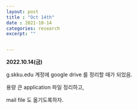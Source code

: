 ```yaml
---
layout: post
title : "Oct 14th"
date : 2021-10-14
categories: research
excerpt: ""


---
```

 

**2022.10.14(금)**


 g.skku.edu 계정에 google drive 를 정리할 때가 되었음.
 
 용량 큰 application 파일 정리하고,
 
 mail file 도 옮기도록하자. 




